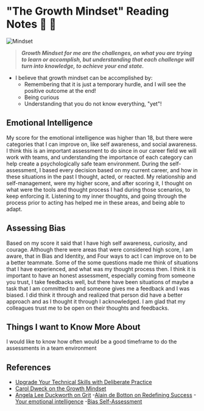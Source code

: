 # "The Growth Mindset" Reading Notes 📖 🧠

![Mindset](https://user-images.githubusercontent.com/103771906/182227987-20cfba6c-b11a-467b-82b5-7864a624e54c.jpeg)

> ***Growth Mindset for me are the challenges, on what you are trying to learn or accomplish, but understanding that each challenge will turn into knowledge, to achieve your end state.***

- I believe that growth mindset can be accomplished by:
  - Remembering that it is just a temporary hurdle, and I will see the positive outcome at the end!
  - Being curious
  - Understanding that you do not know everything, "yet"!

## Emotional Intelligence

My score for the emotional intelligence was higher than 18, but there were categories that I can improve on, like self awareness, and social awareness. I think this is an important assessment to do since in our career field we will work with teams, and understanding the importance of each category can help create a psychologically safe team environment.  During the self-assessment, I based every decision based on my current career, and how in these situations in the past I thought, acted, or reacted. My relationship and self-management, were my higher score, and after scoring it, I thought on what were the tools and thought process I had during those scenarios, to keep enforcing it. Listening to my inner thoughts, and going through the process prior to acting has helped me in these areas, and being able to adapt.

## Assessing Bias

Based on my score it said that I have high self awareness, curiosity, and courage. Although there were areas that  were considered high score, I am aware, that in Bias and Identity, and Four ways to act I can improve on to be a better teammate. Some of the some questions made me think of situations that I have experienced, and what was my thought process then. I think it is important to have an honest assessment, especially coming from someone you trust, I take feedbacks well, but there have been situations of maybe a task that I am committed to and someone gives me a feedback and I was biased. I did think it through and realized that person did have a better approach and as I thought it through I acknowledged. I am glad that my colleagues trust me to be open on their thoughts and feedbacks.

## Things I want to Know More About

I would like to know how often would be a good timeframe to do the assessments in a team environment

## References

- [Upgrade Your Technical Skills with Deliberate Practice](https://web.archive.org/web/20160616225417/http://www.happybearsoftware.com/upgrade-your-technical-skills-with-deliberate-practice)
- [Carol Dweck on the Growth Mindset](https://www.ted.com/talks/carol_dweck_the_power_of_believing_that_you_can_improve?language=en)
- [Angela Lee Duckworth on Grit](https://www.ted.com/talks/angela_lee_duckworth_grit_the_power_of_passion_and_perseverance)
-[Alain de Botton on Redefining Success](https://www.ted.com/talks/alain_de_botton_a_kinder_gentler_philosophy_of_success)
-[Your emotional intelligence](https://codefellows.github.io/common_curriculum/career_coaching/201/emotional-intelligence-assessment.html)
-[Bias Self-Assessment](https://codefellows.github.io/common_curriculum/career_coaching/301/bias-assessment.pdf)
